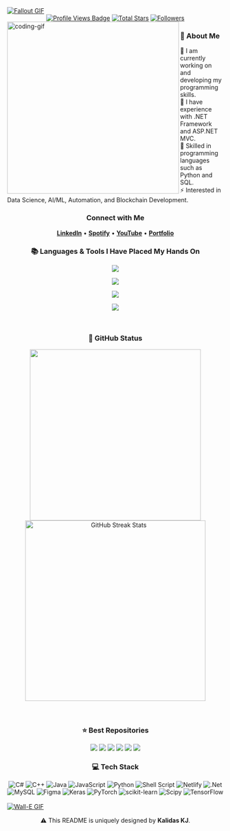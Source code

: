 <!-- MasterHead -->
<a href="https://github.com/KalidasKJ/KalidasKJ/blob/main/fallout_grayscale%20(1).gif">
  <img src="https://github.com/KalidasKJ/KalidasKJ/blob/main/fallout_grayscale%20(1).gif" alt="Fallout GIF" style="width:auto; height:auto" />
</a>

<!-- Greeting -->
<!--<h2 align="center">❂ I am Kalidas KJ</h2>-->

<div align="center">
  <!-- Profile Views -->
  <a href="https://github.com/KalidasKJ" target="_blank">
    <img src="https://komarev.com/ghpvc/?username=KalidasKJ&label=Profile%20views&color=5e81ac&style=for-the-badge&logo=github&logoColor=white" alt="Profile Views Badge" /></a>

  <!-- Total Stars -->
  <a href="https://github.com/KalidasKJ?tab=repositories&sort=stargazers" target="_blank">
    <img alt="Total Stars" title="Total stars on GitHub" src="https://img.shields.io/github/stars/KalidasKJ?style=for-the-badge&label=Stars&color=bf616a&logo=github" /></a>

  <!-- Followers -->
  <a href="https://github.com/KalidasKJ?tab=followers" target="_blank">
    <img alt="Followers" title="Follow me on GitHub" src="https://img.shields.io/github/followers/KalidasKJ?style=for-the-badge&label=Followers&color=5e81ac&logo=github" /></a>
</div>

<img align="left" alt="coding-gif" width="400" src="https://github.com/KalidasKJ/KalidasKJ/blob/main/transparent_gitgif.gif" />

<!-- About Me -->
<h3 align="left">💫 About Me</h3>
<p>
  🌱 I am currently working on and developing my programming skills.<br>
  🔭 I have experience with .NET Framework and ASP.NET MVC.<br>
  💬 Skilled in programming languages such as Python and SQL.<br>
  ⚡ Interested in Data Science, AI/ML, Automation, and Blockchain Development.<br>
</p>

<!-- Connect with Me -->
<h3 align="center">Connect with Me</h3>

<p align="center">
  <a href="https://www.linkedin.com/in/kalidaskj" target="_blank"><b>LinkedIn</b></a> • 
  <a href="https://open.spotify.com/user/kalidaskj004" target="_blank"><b>Spotify</b></a> • 
  <a href="https://youtube.com/" target="_blank"><b>YouTube</b></a> • 
  <a href="https://detour3d.framer.media" target="_blank"><b>Portfolio</b></a>
</p>

<!-- Languages & Tools -->
<h3 align="center">📚 Languages & Tools I Have Placed My Hands On</h3>
<div align="center">
  <!-- Row 1 -->
  <img src="https://skillicons.dev/icons?i=c,cpp,python,java,kotlin,unreal,blender" /><br>

  <!-- Row 2 -->
  <img src="https://skillicons.dev/icons?i=html,css,react,nextjs,tailwind,nodejs,figma" /><br>

  <!-- Row 3 -->
  <img src="https://skillicons.dev/icons?i=mongodb,postgres,sqlite,redis,pycharm,docker,aws" /><br>

  <!-- Row 4 -->
  <img src="https://skillicons.dev/icons?i=vscode,github,notion,pwsh,aftereffects,linux,unity" /><br>
</div>


<br/>

<!-- GitHub Status -->
<h3 align="center">🌱 GitHub Status</h3>
<div align="center">
  <img width="398" src="https://github-readme-stats.vercel.app/api?username=KalidasKJ&count_private=true&show_icons=true&theme=nord&rank_icon=github&border_radius=8" />
  <img width="420" src="https://nirzak-streak-stats.vercel.app/?user=KalidasKJ&theme=nord&hide_border=false" alt="GitHub Streak Stats" />
</div>

<br/>



<br/>

<!-- Best Repositories -->
<div align="center">
  <h3>⭐️ Best Repositories</h3>
  <p align="center">
    <a href="https://github.com/KalidasKJ/Data-Science">
        <img src="https://github-readme-stats.vercel.app/api/pin/?username=KalidasKJ&repo=Data-Science&theme=default&title_color=000000&icon_color=0366d6&text_color=333333&bg_color=ffffff" /></a>
    <a href="https://github.com/KalidasKJ/Artificial-Intelligence">
        <img src="https://github-readme-stats.vercel.app/api/pin/?username=KalidasKJ&repo=Artificial-Intelligence&theme=default&title_color=000000&icon_color=0366d6&text_color=333333&bg_color=ffffff" /></a>
    <a href="https://github.com/KalidasKJ/Generative-AI">
        <img src="https://github-readme-stats.vercel.app/api/pin/?username=KalidasKJ&repo=Generative-AI&theme=default&title_color=000000&icon_color=0366d6&text_color=333333&bg_color=ffffff" /></a>
    <a href="https://github.com/KalidasKJ/MachineLearning-and-DeepLearning">
        <img src="https://github-readme-stats.vercel.app/api/pin/?username=KalidasKJ&repo=MachineLearning-and-DeepLearning&theme=default&title_color=000000&icon_color=0366d6&text_color=333333&bg_color=ffffff" /></a>
    <a href="https://github.com/KalidasKJ/Web-Development">
        <img src="https://github-readme-stats.vercel.app/api/pin/?username=KalidasKJ&repo=Web-Development&theme=default&title_color=000000&icon_color=0366d6&text_color=333333&bg_color=ffffff" /></a>
    <a href="https://github.com/KalidasKJ/Digital-Products">
        <img src="https://github-readme-stats.vercel.app/api/pin/?username=KalidasKJ&repo=Digital-Products&theme=default&title_color=000000&icon_color=0366d6&text_color=333333&bg_color=ffffff" /></a>
  </p>
</div>

<!-- Tech Stack -->
<h3 align="center">💻 Tech Stack</h3>
<div align="center">
  <img src="https://img.shields.io/badge/c%23-%23239120.svg?style=for-the-badge&logo=csharp&logoColor=white" alt="C#" /> 
  <img src="https://img.shields.io/badge/c++-%2300599C.svg?style=for-the-badge&logo=c%2B%2B&logoColor=white" alt="C++" />
  <img src="https://img.shields.io/badge/java-%23ED8B00.svg?style=for-the-badge&logo=openjdk&logoColor=white" alt="Java" />
  <img src="https://img.shields.io/badge/javascript-%23323330.svg?style=for-the-badge&logo=javascript&logoColor=%23F7DF1E" alt="JavaScript" />
  <img src="https://img.shields.io/badge/python-3670A0?style=for-the-badge&logo=python&logoColor=ffdd54" alt="Python" />
  <img src="https://img.shields.io/badge/shell_script-%23121011.svg?style=for-the-badge&logo=gnu-bash&logoColor=white" alt="Shell Script" />
  <img src="https://img.shields.io/badge/netlify-%23000000.svg?style=for-the-badge&logo=netlify&logoColor=#00C7B7" alt="Netlify" />
  <img src="https://img.shields.io/badge/.NET-5C2D91?style=for-the-badge&logo=.net&logoColor=white" alt=".Net" />
  <img src="https://img.shields.io/badge/mysql-4479A1.svg?style=for-the-badge&logo=mysql&logoColor=white" alt="MySQL" />
  <img src="https://img.shields.io/badge/figma-%23F24E1E.svg?style=for-the-badge&logo=figma&logoColor=white" alt="Figma" />
  <img src="https://img.shields.io/badge/Keras-%23D00000.svg?style=for-the-badge&logo=Keras&logoColor=white" alt="Keras" />
  <img src="https://img.shields.io/badge/PyTorch-%23EE4C2C.svg?style=for-the-badge&logo=PyTorch&logoColor=white" alt="PyTorch" />
  <img src="https://img.shields.io/badge/scikit--learn-%23F7931E.svg?style=for-the-badge&logo=scikit-learn&logoColor=white" alt="scikit-learn" />
  <img src="https://img.shields.io/badge/SciPy-%230C55A5.svg?style=for-the-badge&logo=scipy&logoColor=white" alt="Scipy" />
  <img src="https://img.shields.io/badge/TensorFlow-%23FF6F00.svg?style=for-the-badge&logo=TensorFlow&logoColor=white" alt="TensorFlow" />
</div>

<br/>


<!-- Ending -->
<a href="https://github.com/KalidasKJ/Wall-E-Desk/blob/main/green.gif">
  <img src="https://github.com/KalidasKJ/Wall-E-Desk/blob/main/Pixel-Art-2/green.gif" alt="Wall-E GIF" style="width:auto; height:auto" />
</a>

<img src="https://www.animatedimages.org/data/media/562/animated-line-image-0184.gif" width="100%" height="1" />

<p align="center">
  ⚠️ This README is uniquely designed by <strong>Kalidas KJ</strong>.
</p>
